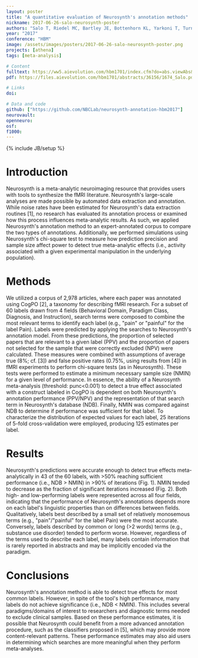 ```yaml
---
layout: poster
title: "A quantitative evaluation of Neurosynth's annotation methods"
nickname: 2017-06-26-salo-neurosynth-poster
authors: "Salo T, Riedel MC, Bartley JE, Bottenhorn KL, Yarkoni T, Turner MD, Turner JA, Sutherland MT, Laird AR"
year: "2017"
conference: "HBM"
image: /assets/images/posters/2017-06-26-salo-neurosynth-poster.png
projects: [athena]
tags: [meta-analysis]

# Content
fulltext: https://ww5.aievolution.com/hbm1701/index.cfm?do=abs.viewAbs&abs=3219
pdf: https://files.aievolution.com/hbm1701/abstracts/36156/1674_Salo.pdf

# Links
doi:

# Data and code
github: ["https://github.com/NBCLab/neurosynth-annotation-hbm2017"]
neurovault:
openneuro:
osf:
f1000:
---
```

{% include JB/setup %}

# Introduction

Neurosynth is a meta-analytic neuroimaging resource that provides users with tools to synthesize the fMRI literature. Neurosynth's large-scale analyses are made possible by automated data extraction and annotation. While noise rates have been estimated for Neurosynth's data extraction routines [1], no research has evaluated its annotation process or examined how this process influences meta-analytic results. As such, we applied Neurosynth's annotation method to an expert-annotated corpus to compare the two types of annotations. Additionally, we performed simulations using Neurosynth's chi-square test to measure how prediction precision and sample size affect power to detect true meta-analytic effects (i.e., activity associated with a given experimental manipulation in the underlying population).

# Methods

We utilized a corpus of 2,978 articles, where each paper was annotated using CogPO [2], a taxonomy for describing fMRI research. For a subset of 60 labels drawn from 4 fields (Behavioral Domain, Paradigm Class, Diagnosis, and Instruction), search terms were composed to combine the most relevant terms to identify each label (e.g., "pain" or "painful" for the label Pain). Labels were predicted by applying the searches to Neurosynth's annotation model. From these predictions, the proportion of selected papers that are relevant to a given label (PPV) and the proportion of papers not selected for the sample that were correctly excluded (NPV) were calculated. These measures were combined with assumptions of average true (8%; cf. [3]) and false positive rates (0.75%, using results from [4]) in fMRI experiments to perform chi-square tests (as in Neurosynth). These tests were performed to estimate a minimum necessary sample size (NMIN) for a given level of performance. In essence, the ability of a Neurosynth meta-analysis (threshold: punc<0.001) to detect a true effect associated with a construct labeled in CogPO is dependent on both Neurosynth's annotation performance (PPV/NPV) and the representation of that search term in Neurosynth's database (NDB). Finally, NMIN was compared against NDB to determine if performance was sufficient for that label. To characterize the distribution of expected values for each label, 25 iterations of 5-fold cross-validation were employed, producing 125 estimates per label.

# Results

Neurosynth's predictions were accurate enough to detect true effects meta-analytically in 43 of the 60 labels, with >50% reaching sufficient performance (i.e., NDB > NMIN) in >90% of iterations (Fig. 1). NMIN tended to decrease as the fraction of significant iterations increased (Fig. 2).
Both high- and low-performing labels were represented across all four fields, indicating that the performance of Neurosynth's annotations depends more on each label's linguistic properties than on differences between fields. Qualitatively, labels best described by a small set of relatively monosemous terms (e.g., "pain"/"painful" for the label Pain) were the most accurate. Conversely, labels described by common or long (>2 words) terms (e.g., substance use disorder) tended to perform worse. However, regardless of the terms used to describe each label, many labels contain information that is rarely reported in abstracts and may be implicitly encoded via the paradigm.

# Conclusions

Neurosynth's annotation method is able to detect true effects for most common labels. However, in spite of the tool's high performance, many labels do not achieve significance (i.e., NDB < NMIN). This includes several paradigms/domains of interest to researchers and diagnostic terms needed to exclude clinical samples.
Based on these performance estimates, it is possible that Neurosynth could benefit from a more advanced annotation procedure, such as the classifiers proposed in [5], which may provide more content-relevant patterns. These performance estimates may also aid users in determining which searches are more meaningful when they perform meta-analyses.
